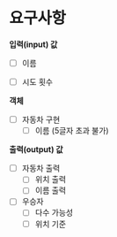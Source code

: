 # 요구사항

**입력(input) 값**
- [ ] 이름
- [ ] 시도 횟수


**객체**
- [ ] 자동차 구현
    - [ ] 이름 (5글자 초과 불가)

**출력(output) 값**
- [ ] 자동차 출력
  - [ ] 위치 출력
  - [ ] 이름 출력
- [ ] 우승자
  - [ ] 다수 가능성
  - [ ] 위치 기준